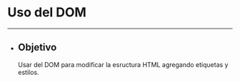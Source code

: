 # **Uso del DOM**
-----

- ## **Objetivo**

    Usar del DOM para modificar la esructura HTML agregando etiquetas y estilos.
